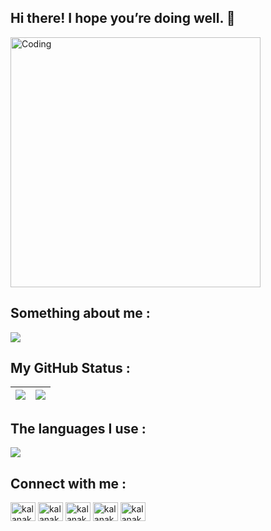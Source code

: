 ## Hi there! I hope you’re doing well.  👋
<img align="center" alt="Coding" width="400" src="https://th.bing.com/th/id/R.c7e51e847dd547d93318291bcd1749b2?rik=CiK4fvRwKGnwYA&pid=ImgRaw&r=0">

## Something about me :

<img align="rigth" src="https://readme-typing-svg.herokuapp.com/?color=1f4b9b&width=500&lines=I+am+a+1st+year+Engineering+student+.;%EF%B8%8FIn%20University%20of%20peradeniya%20sri%20lanka%EF%B8%8F;I%20am%20trying%20to%20Figure%20Out%20%20%20Stuff!!%EF%B8%8F%EF%B8%8F;Have%20a%20nice%20day%20To%20you!%EF%B8%8F">

## My GitHub Status :

<img src="https://github-readme-stats.vercel.app/api?username=kalanakt&&count_private=true&include_all_commits=true&theme=radical"/>|<img src="https://github-readme-streak-stats.herokuapp.com/?user=kalanakt&theme=radical"/>|
|---|---|
  
## The languages I use :

<img align="center" src="https://github-readme-stats.vercel.app/api/top-langs/?username=kalanakt&layout=compact&theme=radical" />

## Connect with me : 

<p align="left">
<!-- <a href="https://twitter.com/kalanakt" target="blank"><img align="center" src="https://cdn.jsdelivr.net/npm/simple-icons@3.0.1/icons/twitter.svg" alt="kalanakt" height="80" width="60" /></a> -->
<a href="https://linkedin.com/in/kalanakt" target="blank"><img align="center" src="https://cdn.jsdelivr.net/npm/simple-icons@3.0.1/icons/linkedin.svg" alt="kalanakt" height="30" width="40" /></a>
<a href="https://instagram.com/____kalana_" target="blank"><img align="center" src="https://cdn.jsdelivr.net/npm/simple-icons@3.0.1/icons/instagram.svg" alt="kalanakt" height="30" width="40" /></a>
<a href="https://www.facebook.com/kalana.kithmina.735" target="blank"><img align="center" src="https://cdn.jsdelivr.net/npm/simple-icons@3.0.1/icons/facebook.svg" alt="kalanakt" height="30" width="40" /></a>
<a href="https://t.me/kinu6" target="blank"><img align="center" src="https://cdn.jsdelivr.net/npm/simple-icons@3.0.1/icons/telegram.svg" alt="kalanakt" height="30" width="40" /></a>
<a href="https://www.youtube.com/c/kalanakt" target="blank"><img align="center" src="https://cdn.jsdelivr.net/npm/simple-icons@3.0.1/icons/youtube.svg" alt="kalanakt" height="30" width="40" /></a>
</p>
